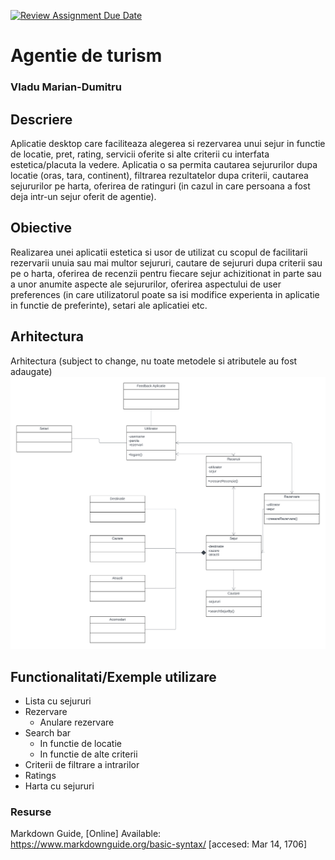 [![Review Assignment Due Date](https://classroom.github.com/assets/deadline-readme-button-24ddc0f5d75046c5622901739e7c5dd533143b0c8e959d652212380cedb1ea36.svg)](https://classroom.github.com/a/0JY_4nJU)
# Agentie de turism
### Vladu Marian-Dumitru

## Descriere
Aplicatie desktop care faciliteaza alegerea si rezervarea unui sejur in functie de locatie, pret, rating, servicii oferite si alte criterii cu interfata estetica/placuta la vedere.
Aplicatia o sa permita cautarea sejururilor dupa locatie (oras, tara, continent), filtrarea rezultatelor dupa criterii, cautarea sejururilor pe harta, oferirea de ratinguri (in cazul in care persoana a fost deja intr-un sejur oferit de agentie).


## Obiective

Realizarea unei aplicatii estetica si usor de utilizat cu scopul de facilitarii rezervarii unuia sau mai multor sejururi, cautare de sejururi dupa criterii sau pe o harta, oferirea de recenzii pentru fiecare sejur achizitionat in parte sau a unor anumite aspecte ale sejururilor, oferirea aspectului de user preferences (in care utilizatorul poate sa isi modifice experienta in aplicatie in functie de preferinte), setari ale aplicatiei etc.

## Arhitectura

Arhitectura (subject to change, nu toate metodele si atributele au fost adaugate)
![Alt text](documentatie-ghid-utlizare-raport/Versiune2_diagrama_agentie_turism.png)



## Functionalitati/Exemple utilizare

* Lista cu sejururi
* Rezervare
    - Anulare rezervare
* Search bar
    - In functie de locatie
    - In functie de alte criterii
* Criterii de filtrare a intrarilor
* Ratings
* Harta cu sejururi

### Resurse
Markdown Guide, [Online] Available: https://www.markdownguide.org/basic-syntax/ [accesed: Mar 14, 1706]
